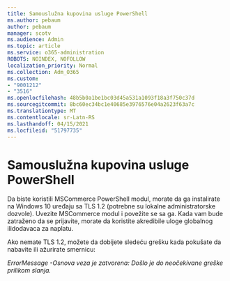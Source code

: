 ```yaml
---
title: Samouslužna kupovina usluge PowerShell
ms.author: pebaum
author: pebaum
manager: scotv
ms.audience: Admin
ms.topic: article
ms.service: o365-administration
ROBOTS: NOINDEX, NOFOLLOW
localization_priority: Normal
ms.collection: Adm_O365
ms.custom:
- "9001212"
- "3516"
ms.openlocfilehash: 48b5b0a1be1bc03d45a531a1093f18a3f750c37d
ms.sourcegitcommit: 8bc60ec34bc1e40685e3976576e04a2623f63a7c
ms.translationtype: MT
ms.contentlocale: sr-Latn-RS
ms.lasthandoff: 04/15/2021
ms.locfileid: "51797735"
---
```

# <a name="self-service-purchase-of-powershell"></a>Samouslužna kupovina usluge PowerShell

Da biste koristili MSCommerce PowerShell modul, morate da ga instalirate na Windows 10 uređaju sa TLS 1.2 (potrebne su lokalne administratorske dozvole).  Uvezite MSCommerce modul i povežite se sa ga.  Kada vam bude zatraženo da se prijavite, morate da koristite akredibile uloge globalnog ilidodavaca za naplatu.  

Ako nemate TLS 1.2, možete da dobijete sledeću grešku kada pokušate da nabavite ili ažurirate smernicu:

*ErrorMessage -Osnova veza je zatvorena: Došlo je do neočekivane greške prilikom slanja.*



